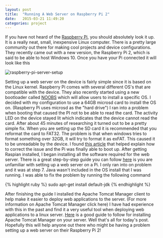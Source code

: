 ```yaml
---
layout: post
title:  "Running A Web Server on Raspberry Pi 2"
date:   2015-03-21 11:49:20
categories: project
---
```

If you have not heard of the [Raspberry Pi][Raspberry-Pi-2], you should absolutely look it up. It is a really neat, small, inexpensive Linux computer. 
There is a pretty large community out there for making cool projects and device configurations. They recently came out with a new version, the Raspberry Pi 2, which is said to be able to host Windows 10.
Once you have your Pi connected it will look like this

![raspberry-pi-server-setup](https://cloud.githubusercontent.com/assets/11460318/7182258/1c5d6fc4-e41e-11e4-949a-485c9ac5cf08.JPG)
 
Setting up a web server on the device is fairly simple since it is based on the Linux kernel. Raspberry Pi comes with several different OS's that are compatible with the device. 
They also recently started using a new bootloader called [NOOBS][noobs] which will allow users to install a specific OS. I decided with my configuration to use a 64GB microsd card to install the OS on. 
(Raspberry Pi uses microsd as the "hard drive") I ran into a problem when booting that caused the PI not to be able to read the card. 
The activity LED on the device stayed lit which indicates that the device cannot read the card. After about 45 minutes of researching it turned out to be a pretty simple fix. 
When you are setting up the SD card it is recommended that you reformat the card to FAT32. The problem is that when windows tries to format something over 32GB, it will try to format it as exFAT. 
This caused it to be unreadable by the device. I found [this article][help-article] that helped explain how to correct the issue and the Pi was finally able to boot up. 
After getting Raspian installed, I began installing all the software required for the web server. There is a great step-by-step guide you can follow [here][guide] is you are unfamiliar with setting up a web server on a Pi. 
I only ran into on problem and it was at step 7. Java wasn't included in the OS install that I was running. I was able to fix the problem by running the following command

{% highlight ruby %}
sudo apt-get install default-jdk
{% endhighlight %}

After finishing the guide I installed the Apache Tomcat Manager client to help make it easier to deploy web applications to the server. (For more information on Apache Tomcat Manager click here) 
I have had experience with this in the past and find it a very useful tool when deploying web applications to a linux server. [Here][apache-manager] is a good guide to follow for installing Apache Tomcat Manager on your server. 
Well that's all for today's post. Hopefully this will help anyone out there who might be having a problem setting up a web server on their Raspberry Pi 2!

[Raspberry-Pi-2]:	http://www.raspberrypi.org/
[noobs]:   			http://www.raspberrypi.org/downloads/
[help-article]: 	http://forum.xda-developers.com/showthread.php?t=1773735
[guide]: 			http://www.instructables.com/id/Raspberry-Pi-Web-Server/?ALLSTEPS
[apache-manager]: 	https://www.digitalocean.com/community/tutorials/how-to-install-apache-tomcat-7-on-ubuntu-14-04-via-apt-get